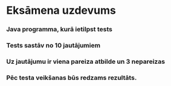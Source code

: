 # Eksāmena uzdevums
### Java programma, kurā ietilpst tests
### Tests sastāv no 10 jautājumiem
### Uz jautājumu ir viena pareiza atbilde un 3 nepareizas
### Pēc testa veikšanas būs redzams rezultāts.


